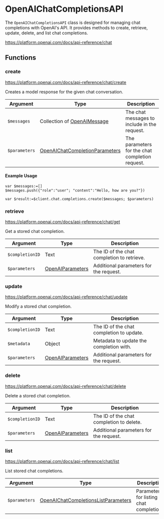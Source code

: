# OpenAIChatCompletionsAPI

The `OpenAIChatCompletionsAPI` class is designed for managing chat completions with OpenAI's API. It provides methods to create, retrieve, update, delete, and list chat completions.

https://platform.openai.com/docs/api-reference/chat

## Functions

### create

https://platform.openai.com/docs/api-reference/chat/create

Creates a model response for the given chat conversation.

| Argument     | Type                                      | Description                               |
|--------------|-------------------------------------------|-------------------------------------------|
| `$messages`  | Collection of [OpenAIMessage](OpenAIMessage.md)   | The chat messages to include in the request. |
| `$parameters`| [OpenAIChatCompletionParameters](OpenAIChatCompletionParameters.md)            | The parameters for the chat completion request. |

#### Example Usage

```4d
var $messages:=[]
$messages.push({"role":"user"; "content":"Hello, how are you?"})

var $result:=$client.chat.completions.create($messages; $parameters)
```

### retrieve

https://platform.openai.com/docs/api-reference/chat/get

Get a stored chat completion.

| Argument         | Type   | Description                               |
|------------------|--------|-------------------------------------------|
| `$completionID`  | Text   | The ID of the chat completion to retrieve. |
| `$parameters`    | [OpenAIParameters](OpenAIParameters.md) | Additional parameters for the request.    |

### update

https://platform.openai.com/docs/api-reference/chat/update

Modify a stored chat completion.

| Argument         | Type   | Description                               |
|------------------|--------|-------------------------------------------|
| `$completionID`  | Text   | The ID of the chat completion to update. |
| `$metadata`      | Object | Metadata to update the completion with.   |
| `$parameters`    | [OpenAIParameters](OpenAIParameters.md) | Additional parameters for the request.    |

### delete

https://platform.openai.com/docs/api-reference/chat/delete

Delete a stored chat completion.

| Argument         | Type   | Description                               |
|------------------|--------|-------------------------------------------|
| `$completionID`  | Text   | The ID of the chat completion to delete.  |
| `$parameters`    | [OpenAIParameters](OpenAIParameters.md) | Additional parameters for the request.    |

### list

https://platform.openai.com/docs/api-reference/chat/list

List stored chat completions.

| Argument         | Type                                      | Description                               |
|------------------|-------------------------------------------|-------------------------------------------|
| `$parameters`    | [OpenAIChatCompletionsListParameters](OpenAIChatCompletionsListParameters.md)       | Parameters for listing chat completions.  |
